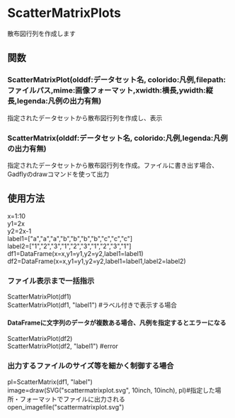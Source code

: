 # ScatterMatrixPlots
散布図行列を作成します

## 関数
### ScatterMatrixPlot(olddf:データセット名, colorido:凡例,filepath:ファイルパス,mime:画像フォーマット,xwidth:横長,ywidth:縦長,legenda:凡例の出力有無)  
指定されたデータセットから散布図行列を作成し、表示  
### ScatterMatrix(olddf:データセット名, colorido:凡例,legenda:凡例の出力有無)  
指定されたデータセットから散布図行列を作成。ファイルに書き出す場合、Gadflyのdrawコマンドを使って出力  
  
## 使用方法
x=1:10  
y1=2x  
y2=2x-1  
label1=["a","a","a","b","b","b","b","c","c","c"]  
label2=["1","2","3","1","2","3","1","2","3","1"]  
df1=DataFrame(x=x,y1=y1,y2=y2,label1=label1)  
df2=DataFrame(x=x,y1=y1,y2=y2,label1=label1,label2=label2)  

### ファイル表示まで一括指示
ScatterMatrixPlot(df1)  
ScatterMatrixPlot(df1, "label1") #ラベル付きで表示する場合  

#### DataFrameに文字列のデータが複数ある場合、凡例を指定するとエラーになる
ScatterMatrixPlot(df2)  
ScatterMatrixPlot(df2, "label1") #error  


### 出力するファイルのサイズ等を細かく制御する場合
pl=ScatterMatrix(df1, "label")  
image=draw(SVG("scattermatrixplot.svg", 10inch, 10inch), pl)#指定した場所・フォーマットでファイルに出力される  
open_imagefile("scattermatrixplot.svg")  
